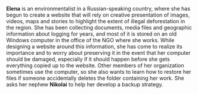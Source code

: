 **Elena** is an environmentalist in a Russian-speaking country, where she has begun to create a website that will rely on creative presentation of images, videos, maps and stories to highlight the extent of illegal deforestation in the region. She has been collecting documents, media files and geographic information about logging for years, and most of it is stored on an old Windows computer in the office of the NGO where she works. While designing a website around this information, she has come to realize its importance and to worry about preserving it in the event that her computer should be damaged, especially if it should happen before she gets everything copied up to the website. Other members of her organization sometimes use the computer, so she also wants to learn how to restore her files if someone accidentally deletes the folder containing her work. She asks her nephew **Nikolai** to help her develop a backup strategy.
